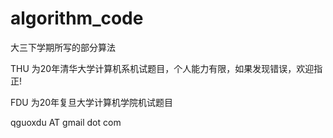 # algorithm_code
大三下学期所写的部分算法  

THU 为20年清华大学计算机系机试题目，个人能力有限，如果发现错误，欢迎指正!  

FDU 为20年复旦大学计算机学院机试题目  


qguoxdu AT gmail dot com
